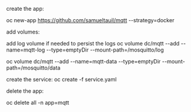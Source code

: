 create the app:

oc new-app https://github.com/samueltauil/mqtt --strategy=docker


add volumes:

add log volume if needed to persist the logs
oc volume dc/mqtt --add --name=mqtt-log --type=emptyDir --mount-path=/mosquitto/log

oc volume dc/mqtt --add --name=mqtt-data --type=emptyDir --mount-path=/mosquitto/data

create the service:
oc create -f service.yaml

delete the app:

oc delete all -n app=mqtt

